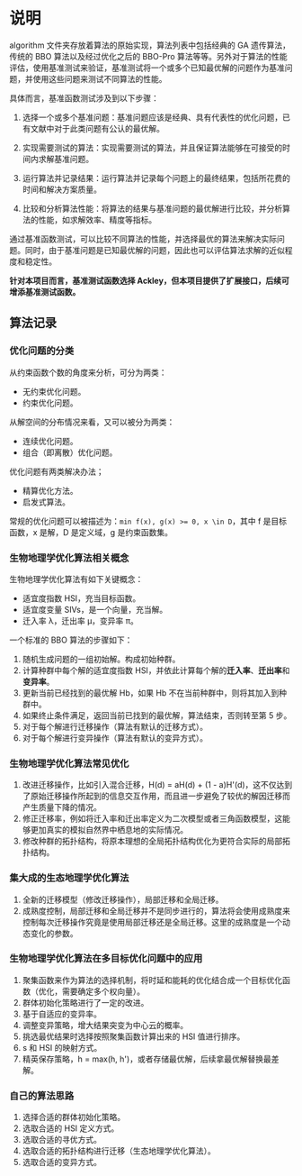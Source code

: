 # 说明

algorithm 文件夹存放着算法的原始实现，算法列表中包括经典的 GA 遗传算法，传统的 BBO 算法以及经过优化之后的 BBO-Pro 算法等等。另外对于算法的性能评估，使用基准测试来验证，基准测试将一个或多个已知最优解的问题作为基准问题，并使用这些问题来测试不同算法的性能。

具体而言，基准函数测试涉及到以下步骤：

1. 选择一个或多个基准问题：基准问题应该是经典、具有代表性的优化问题，已有文献中对于此类问题有公认的最优解。

2. 实现需要测试的算法：实现需要测试的算法，并且保证算法能够在可接受的时间内求解基准问题。

3. 运行算法并记录结果：运行算法并记录每个问题上的最终结果，包括所花费的时间和解决方案质量。

4. 比较和分析算法性能：将算法的结果与基准问题的最优解进行比较，并分析算法的性能，如求解效率、精度等指标。

通过基准函数测试，可以比较不同算法的性能，并选择最优的算法来解决实际问题。同时，由于基准问题是已知最优解的问题，因此也可以评估算法求解的近似程度和稳定性。

**针对本项目而言，基准测试函数选择 Ackley，但本项目提供了扩展接口，后续可增添基准测试函数。**

## 算法记录

### 优化问题的分类
从约束函数个数的角度来分析，可分为两类：
* 无约束优化问题。
* 约束优化问题。


从解空间的分布情况来看，又可以被分为两类：
* 连续优化问题。
* 组合（即离散）优化问题。


优化问题有两类解决办法；
* 精算优化方法。
* 启发式算法。


常规的优化问题可以被描述为：`min f(x), g(x) >= 0, x \in D`，其中 f 是目标函数，x 是解，D 是定义域，g 是约束函数集。

### 生物地理学优化算法相关概念
生物地理学优化算法有如下关键概念：
* 适宜度指数 HSI，充当目标函数。
* 适宜度变量 SIVs，是一个向量，充当解。
* 迁入率 λ，迁出率 μ，变异率 π。

一个标准的 BBO 算法的步骤如下：
1. 随机生成问题的一组初始解。构成初始种群。
2. 计算种群中每个解的适宜度指数 HSI，并依此计算每个解的**迁入率**、**迁出率**和**变异率**。
3. 更新当前已经找到的最优解 Hb，如果 Hb 不在当前种群中，则将其加入到种群中。
4. 如果终止条件满足，返回当前已找到的最优解，算法结束，否则转至第 5 步。
5. 对于每个解进行迁移操作（算法有默认的迁移方式）。
6. 对于每个解进行变异操作（算法有默认的变异方式）。


### 生物地理学优化算法常见优化
1. 改进迁移操作，比如引入混合迁移，H(d) = aH(d) + (1 - a)H'(d)，这不仅达到了原始迁移操作所起到的信息交互作用，而且进一步避免了较优的解因迁移而产生质量下降的情况。
2. 修正迁移率，例如将迁入率和迁出率定义为二次模型或者三角函数模型，这能够更加真实的模拟自然界中栖息地的实际情况。
3. 修改种群的拓扑结构，将原本理想的全局拓扑结构优化为更符合实际的局部拓扑结构。


### 集大成的生态地理学优化算法
1. 全新的迁移模型（修改迁移操作），局部迁移和全局迁移。
2. 成熟度控制，局部迁移和全局迁移并不是同步进行的，算法将会使用成熟度来控制每次迁移操作究竟是使用局部迁移还是全局迁移。这里的成熟度是一个动态变化的参数。


### 生物地理学优化算法在多目标优化问题中的应用
1. 聚集函数来作为算法的选择机制，将时延和能耗的优化结合成一个目标优化函数（优化，需要确定多个权向量）。
2. 群体初始化策略进行了一定的改进。
3. 基于自适应的变异率。
4. 调整变异策略，增大结果突变为中心云的概率。
5. 挑选最优结果时选择按照聚集函数计算出来的 HSI 值进行排序。
6. s 和 HSI 的映射方式。
7. 精英保存策略，h = max(h, h')，或者存储最优解，后续拿最优解替换最差解。

### 自己的算法思路
1. 选择合适的群体初始化策略。
2. 选取合适的 HSI 定义方式。
3. 选取合适的寻优方式。
4. 选取合适的拓扑结构进行迁移（生态地理学优化算法）。
5. 选取合适的变异方式。

